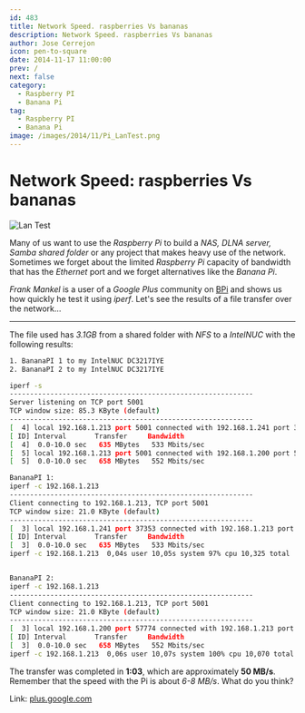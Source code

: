 ```yaml
---
id: 483
title: Network Speed. raspberries Vs bananas
description: Network Speed. raspberries Vs bananas
author: Jose Cerrejon
icon: pen-to-square
date: 2014-11-17 11:00:00
prev: /
next: false
category:
  - Raspberry PI
  - Banana Pi
tag:
  - Raspberry PI
  - Banana Pi
image: /images/2014/11/Pi_LanTest.png
---
```


# Network Speed: raspberries Vs bananas

![Lan Test](/images/2014/11/Pi_LanTest.png)

Many of us want to use the *Raspberry Pi* to build a *NAS, DLNA server, Samba shared folder* or any project that makes heavy use of the network. Sometimes we forget about the limited *Raspberry Pi* capacity of bandwidth that has the *Ethernet* port and we forget alternatives like the *Banana Pi*.

*Frank Mankel* is a user of a *Google Plus* community on [BPi](https://plus.google.com/communities/116770564125019694131) and shows us how quickly he test it using *iperf*. Let's see the results of a file transfer over the network...

- - -
The file used has *3.1GB* from a shared folder with *NFS* to a *IntelNUC* with the following results:

```bash
1. BananaPI 1 to my IntelNUC DC3217IYE
2. BananaPI 2 to my IntelNUC DC3217IYE

iperf -s
------------------------------------------------------------
Server listening on TCP port 5001
TCP window size: 85.3 KByte (default)
------------------------------------------------------------
[  4] local 192.168.1.213 port 5001 connected with 192.168.1.241 port 37353
[ ID] Interval       Transfer     Bandwidth
[  4]  0.0-10.0 sec   635 MBytes   533 Mbits/sec
[  5] local 192.168.1.213 port 5001 connected with 192.168.1.200 port 57774
[  5]  0.0-10.0 sec   658 MBytes   552 Mbits/sec

BananaPI 1:
iperf -c 192.168.1.213
------------------------------------------------------------
Client connecting to 192.168.1.213, TCP port 5001
TCP window size: 21.0 KByte (default)
------------------------------------------------------------
[  3] local 192.168.1.241 port 37353 connected with 192.168.1.213 port 5001
[ ID] Interval       Transfer     Bandwidth
[  3]  0.0-10.0 sec   635 MBytes   533 Mbits/sec
iperf -c 192.168.1.213  0,04s user 10,05s system 97% cpu 10,325 total


BananaPI 2:
iperf -c 192.168.1.213
------------------------------------------------------------
Client connecting to 192.168.1.213, TCP port 5001
TCP window size: 21.0 KByte (default)
------------------------------------------------------------
[  3] local 192.168.1.200 port 57774 connected with 192.168.1.213 port 5001
[ ID] Interval       Transfer     Bandwidth
[  3]  0.0-10.0 sec   658 MBytes   552 Mbits/sec
iperf -c 192.168.1.213  0,06s user 10,07s system 100% cpu 10,070 total
```

The transfer was completed in **1:03**, which are approximately **50 MB/s**. Remember that the speed with the Pi is about *6-8 MB/s*. What do you think?

Link: [plus.google.com](https://plus.google.com/106041080497354187726/posts/92qfxowj4dx)